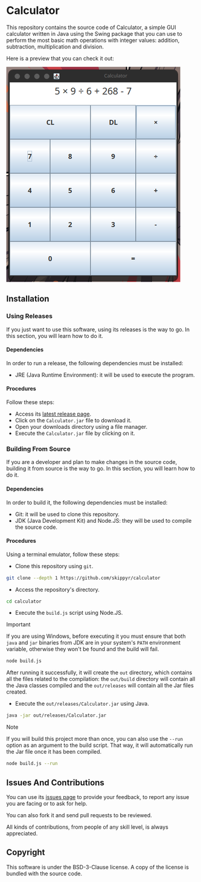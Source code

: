 # Calculator
This repository contains the source code of Calculator, a simple GUI calculator written in Java using the Swing package that you can use to perform the most basic math operations with integer values: addition, subtraction, multiplication and division.

Here is a preview that you can check it out:

![](assets/preview.png)

## Installation
### Using Releases
If you just want to use this software, using its releases is the way to go. In this section, you will learn how to do it.

#### Dependencies
In order to run a release, the following dependencies must be installed:

- JRE (Java Runtime Environment): it will be used to execute the program.

#### Procedures
Follow these steps:

- Access its [latest release page](https://github.com/skippyr/calculator/releases/latest).
- Click on the `Calculator.jar` file to download it.
- Open your downloads directory using a file manager.
- Execute the `Calculator.jar` file by clicking on it.

### Building From Source
If you are a developer and plan to make changes in the source code, building it from source is the way to go. In this section, you will learn how to do it.

#### Dependencies
In order to build it, the following dependencies must be installed:

- Git: it will be used to clone this repository.
- JDK (Java Development Kit) and Node.JS: they will be used to compile the source code.

#### Procedures
Using a terminal emulator, follow these steps:

- Clone this repository using `git`.

```bash
git clone --depth 1 https://github.com/skippyr/calculator
```

- Access the repository's directory.

```bash
cd calculator
  ```

- Execute the `build.js` script using Node.JS.

> [!IMPORTANT]
> If you are using Windows, before executing it you must ensure that both `java` and `jar` binaries from JDK are in your system's `PATH` environment variable, otherwise they won't be found and the build will fail.

```bash
node build.js
```

After running it successfully, it will create the `out` directory, which contains all the files related to the compilation: the `out/build` directory will contain all the Java classes compiled and the `out/releases` will contain all the Jar files created.

- Execute the `out/releases/Calculator.jar` using Java.

```bash
java -jar out/releases/Calculator.jar
```

> [!NOTE]
> If you will build this project more than once, you can also use the `--run` option as an argument to the build script. That way, it will automatically run the Jar file once it has been compiled.

```bash
node build.js --run
```

## Issues And Contributions
You can use its [issues page](https://github.com/skippyr/river-dreams/issues) to provide your feedback, to report any issue you are facing or to ask for help.

You can also fork it and send pull requests to be reviewed.

All kinds of contributions, from people of any skill level, is always appreciated.

## Copyright
This software is under the BSD-3-Clause license. A copy of the license is bundled with the source code.

